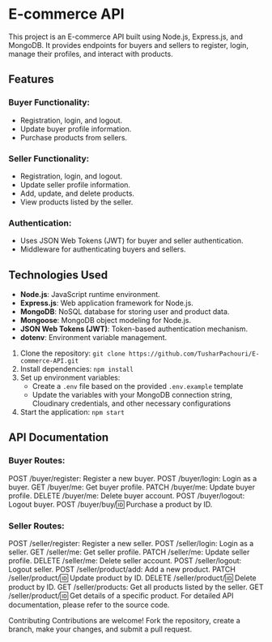 # E-commerce API

This project is an E-commerce API built using Node.js, Express.js, and MongoDB. It provides endpoints for buyers and sellers to register, login, manage their profiles, and interact with products.

## Features

### Buyer Functionality:
- Registration, login, and logout.
- Update buyer profile information.
- Purchase products from sellers.

### Seller Functionality:
- Registration, login, and logout.
- Update seller profile information.
- Add, update, and delete products.
- View products listed by the seller.

### Authentication:
- Uses JSON Web Tokens (JWT) for buyer and seller authentication.
- Middleware for authenticating buyers and sellers.

## Technologies Used

- **Node.js**: JavaScript runtime environment.
- **Express.js**: Web application framework for Node.js.
- **MongoDB**: NoSQL database for storing user and product data.
- **Mongoose**: MongoDB object modeling for Node.js.
- **JSON Web Tokens (JWT)**: Token-based authentication mechanism.
- **dotenv**: Environment variable management.

1. Clone the repository: `git clone https://github.com/TusharPachouri/E-commerce-API.git`
2. Install dependencies: `npm install`
3. Set up environment variables:
   - Create a `.env` file based on the provided `.env.example` template
   - Update the variables with your MongoDB connection string, Cloudinary credentials, and other necessary configurations
4. Start the application: `npm start`

## API Documentation

### Buyer Routes:

POST /buyer/register: Register a new buyer.
POST /buyer/login: Login as a buyer.
GET /buyer/me: Get buyer profile.
PATCH /buyer/me: Update buyer profile.
DELETE /buyer/me: Delete buyer account.
POST /buyer/logout: Logout buyer.
POST /buyer/buy/:id: Purchase a product by ID.

### Seller Routes:

POST /seller/register: Register a new seller.
POST /seller/login: Login as a seller.
GET /seller/me: Get seller profile.
PATCH /seller/me: Update seller profile.
DELETE /seller/me: Delete seller account.
POST /seller/logout: Logout seller.
POST /seller/product/add: Add a new product.
PATCH /seller/product/:id: Update product by ID.
DELETE /seller/product/:id: Delete product by ID.
GET /seller/products: Get all products listed by the seller.
GET /seller/product/:id: Get details of a specific product.
For detailed API documentation, please refer to the source code.

Contributing
Contributions are welcome! Fork the repository, create a branch, make your changes, and submit a pull request.
